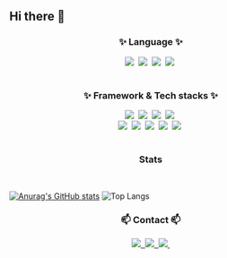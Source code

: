 ## Hi there 👋

<!--타이틀 부분-->
<div align="center">
</div>

<!--내용 부분-->
<h3 align="center">✨ Language ✨</h3>
<div align="center">
  <img src="https://img.shields.io/badge/javascript-F7DF1E.svg?style=for-the-badge&logo=javascript&logoColor=20232a" />&nbsp
  <img src="https://img.shields.io/badge/TypeScript-007ACC?style=for-the-badge&logo=typescript&logoColor=white" />&nbsp
  <img src="https://img.shields.io/badge/go-%2300ADD8.svg?style=for-the-badge&logo=go&logoColor=white" />&nbsp
  <img src="https://img.shields.io/badge/python-3670A0?style=for-the-badge&logo=python&logoColor=ffdd54" />&nbsp
</div>

<br>

<h3 align="center">✨ Framework & Tech stacks ✨</h3>
<div align="center">
  <img src="https://img.shields.io/badge/node.js-6DA55F?style=for-the-badge&logo=node.js&logoColor=white" />&nbsp
  <img src="https://img.shields.io/badge/nestjs-%23E0234E.svg?style=for-the-badge&logo=nestjs&logoColor=white" />&nbsp
  <img src="https://img.shields.io/badge/Next.js-000?logo=nextdotjs&logoColor=fff&style=for-the-badge" />&nbsp
  <img src="https://img.shields.io/badge/mysql-4479A1.svg?style=for-the-badge&logo=mysql&logoColor=white" />&nbsp
</div>
<div align="center">
  <img src="https://img.shields.io/badge/Solidity-363636?logo=solidity&logoColor=fff&style=for-the-badge" />&nbsp
  <img src="https://img.shields.io/badge/docker-%230db7ed.svg?style=for-the-badge&logo=docker&logoColor=white" />&nbsp
  <img src="https://img.shields.io/badge/redis-%23DD0031.svg?&style=for-the-badge&logo=redis&logoColor=white" />&nbsp
  <img src="https://img.shields.io/badge/PyTorch-EE4C2C?logo=pytorch&logoColor=fff&style=for-the-badge" />&nbsp
  <img src="https://img.shields.io/badge/jupyter-2C2C32.svg?style=for-the-badge&logo=jupyter&logoColor=F37726" />&nbsp
</div>

<br>
<h3 align="center">Stats</h3>
<br>

[![Anurag's GitHub stats](https://github-readme-stats.vercel.app/api?username=ByungHeonLEE&count_private=true&show_icons=true&theme=radical)](https://github.com/anuraghazra/github-readme-stats)
![Top Langs](https://github-readme-stats.vercel.app/api/top-langs/?username=ByungHeonLEE&layout=compact)

<h3 align="center">📫 Contact 📫</h3>
<div align="center">
  <a href="https://behratul.xyz">
    <img src="https://img.shields.io/badge/Ghost-000?style=for-the-badge&logo=ghost&logoColor=yellow" />&nbsp
  </a>
  <a href="mailto:topkids5326@gmail.com">
    <img
      src="https://img.shields.io/badge/GMAIL-D14836?style=for-the-badge&logo=gmail&logoColor=white"/>&nbsp
  </a>
  <a href="https://img.shields.io/badge/LinkedIn-0077B5?style=for-the-badge&logo=linkedin&logoColor=white">
    <img src="https://img.shields.io/badge/LinkedIn-0077B5?style=for-the-badge&logo=linkedin&logoColor=white" />&nbsp
  </a>
</div>




